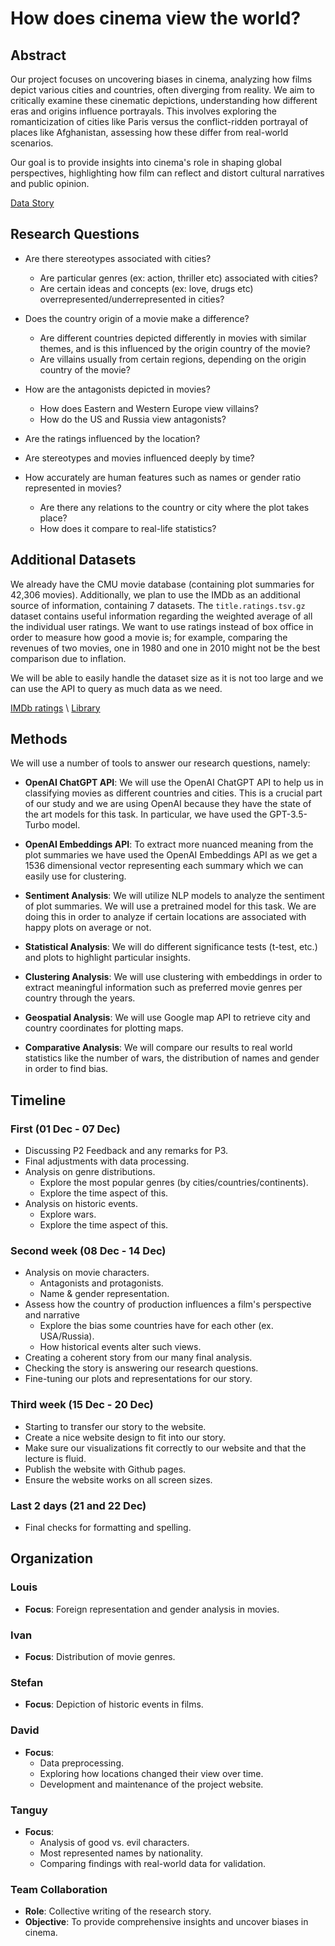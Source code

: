 # How does cinema view the world?

## Abstract
Our project focuses on uncovering biases in cinema, analyzing how films depict various cities and countries, often diverging from reality. We aim to critically examine these cinematic depictions, understanding how different eras and origins influence portrayals. This involves exploring the romanticization of cities like Paris versus the conflict-ridden portrayal of places like Afghanistan, assessing how these differ from real-world scenarios.

Our goal is to provide insights into cinema's role in shaping global perspectives, highlighting how film can reflect and distort cultural narratives and public opinion.

[Data Story](https://epfl-ada.github.io/ada-2023-project-tada/)

## Research Questions

- Are there stereotypes associated with cities?
    - Are particular genres (ex: action, thriller etc) associated with cities?
    - Are certain ideas and concepts (ex: love, drugs etc) overrepresented/underrepresented in cities?

- Does the country origin of a movie make a difference?
    - Are different countries depicted differently in movies with similar themes, and is this influenced by the origin country of the movie?
    - Are villains usually from certain regions, depending on the origin country of the movie?

- How are the antagonists depicted in movies?
    - How does Eastern and Western Europe view villains?
    - How do the US and Russia view antagonists?

- Are the ratings influenced by the location?

- Are stereotypes and movies influenced deeply by time?

- How accurately are human features such as names or gender ratio represented in movies?
    - Are there any relations to the country or city where the plot takes place? 
    - How does it compare to real-life statistics?


## Additional Datasets

We already have the CMU movie database (containing plot summaries for 42,306 movies). Additionally, we plan to use the IMDb as an additional source of information, containing 7 datasets. The `title.ratings.tsv.gz` dataset contains useful information regarding the weighted average of all the individual user ratings. We want to use ratings instead of box office in order to measure how good a movie is; for example, comparing the revenues of two movies, one in 1980 and one in 2010 might not be the best comparison due to inflation.

We will be able to easily handle the dataset size as it is not too large and we can use the API to query as much data as we need.

[IMDb ratings](https://developer.imdb.com/non-commercial-datasets/) \\
[Library](https://pypi.org/project/IMDbPY/)

## Methods

We will use a number of tools to answer our research questions, namely:
- **OpenAI ChatGPT API**: We will use the OpenAI ChatGPT API to help us in classifying movies as different countries and cities. This is a crucial part of our study and we are using OpenAI because they have the state of the art models for this task. In particular, we have used the GPT-3.5-Turbo model.

- **OpenAI Embeddings API**: To extract more nuanced meaning from the plot summaries we have used the OpenAI Embeddings API as we get a 1536 dimensional vector representing each summary which we can easily use for clustering.

- **Sentiment Analysis**: We will utilize NLP models to analyze the sentiment of plot summaries. We will use a pretrained model for this task. We are doing this in order to analyze if certain locations are associated with happy plots on average or not.

- **Statistical Analysis**: We will do different significance tests (t-test, etc.) and plots to highlight particular insights.

- **Clustering Analysis**: We will use clustering with embeddings in order to extract meaningful information such as preferred movie genres per country through the years.

- **Geospatial Analysis**: We will use Google map API to retrieve city and country coordinates for plotting maps.

- **Comparative Analysis**: We will  compare our results to real world statistics like the number of wars, the distribution of names and gender in order to find bias.

## Timeline

### First  (01 Dec - 07 Dec)
- Discussing P2 Feedback and any remarks for P3.
- Final adjustments with data processing.
- Analysis on genre distributions.
    - Explore the most popular genres (by cities/countries/continents).
    - Explore the time aspect of this.
- Analysis on historic events.
    - Explore wars.
    - Explore the time aspect of this.

### Second week (08 Dec - 14 Dec)
- Analysis on movie characters.
    - Antagonists and protagonists.
    - Name & gender representation.
- Assess how the country of production influences a film's perspective and narrative
    - Explore the bias some countries have for each other (ex. USA/Russia).
    - How historical events alter such views.
- Creating a coherent story from our many final analysis. 
- Checking the story is answering our research questions.
- Fine-tuning our plots and representations for our story.

### Third week (15 Dec - 20 Dec)
- Starting to transfer our story to the website.
- Create a nice website design to fit into our story.
- Make sure our visualizations fit correctly to our website and that the lecture is fluid.
- Publish the website with Github pages.
- Ensure the website works on all screen sizes.

### Last 2 days (21 and 22 Dec)
- Final checks for formatting and spelling.


## Organization

### Louis
- **Focus**: Foreign representation and gender analysis in movies.
  
### Ivan
- **Focus**: Distribution of movie genres.

### Stefan
- **Focus**: Depiction of historic events in films.

### David
- **Focus**: 
  - Data preprocessing.
  - Exploring how locations changed their view over time.
  - Development and maintenance of the project website.

### Tanguy
- **Focus**: 
  - Analysis of good vs. evil characters.
  - Most represented names by nationality.
  - Comparing findings with real-world data for validation.

### Team Collaboration
- **Role**: Collective writing of the research story.
- **Objective**: To provide comprehensive insights and uncover biases in cinema.

